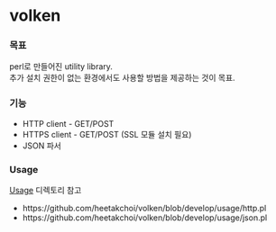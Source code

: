 <h1>volken</h1>

<div>
  <h3>목표</h3>
  perl로 만들어진 utility library.<br />
  추가 설치 권한이 없는 환경에서도 사용할 방법을 제공하는 것이 목표.
</div>

<div>
  <h3>기능</h3>
  <ul>
    <li>HTTP client - GET/POST</li>
    <li>HTTPS client - GET/POST (SSL 모듈 설치 필요)</li>
    <li>JSON 파서</li>
  </ul>
</div>

<div>
  <h3>Usage</h3>
  <a href="https://github.com/heetakchoi/volken/tree/develop/usage">Usage</a> 디렉토리 참고
  <ul>
    <li>https://github.com/heetakchoi/volken/blob/develop/usage/http.pl</li>
    <li>https://github.com/heetakchoi/volken/blob/develop/usage/json.pl</li>
  </ul>
</div>



